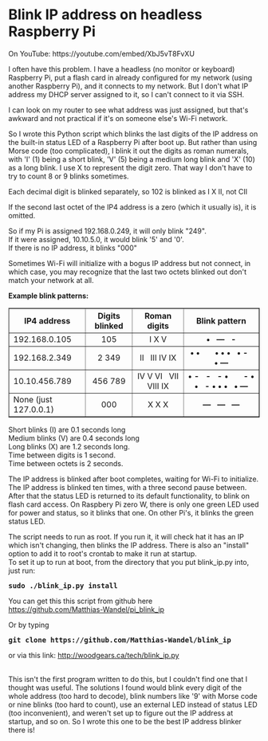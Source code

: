 <h1>Blink IP address on headless Raspberry Pi</h1>
On YouTube: https://youtube.com/embed/XbJ5vT8FvXU
<p>
I often have this problem.  I have a headless (no monitor or keyboard) Raspberry Pi,
put a flash card in already configured for my network (using another Raspberry Pi), 
and it connects to my network.  But I don't what IP address my DHCP server assigned to it,
so I can't connect to it via SSH.
<p>
I can look on my router to see what address was just assigned, but that's awkward and not practical
if it's on someone else's Wi-Fi network.
<p>
So I wrote this Python script which blinks the last digits of the IP address on the built-in status LED
of a Raspberry Pi after boot up.  But rather than using Morse code (too complicated), I blink it out
the digits as roman numerals, with 'I' (1) being a short blink, 'V' (5) being a medium long blink
and 'X' (10) as a long blink. I use X to represent the digit zero.  That way I don't have to try to
count 8 or 9 blinks sometimes.
<p>
Each decimal digit is blinked separately, so 102 is blinked as I X II,  not CII
<p>
If the second last octet of the IP4 address is a zero (which it usually is), it is omitted.
<p>
So if my Pi is assigned 192.168.0.249, it will only blink "249".<br>
If it were assigned, 10.10.5.0, it would blink '5' and '0'.<br>
If there is no IP address, it blinks "000"
<p>
Sometimes Wi-Fi will initialize with a bogus IP address but not connect, in which case, you may recognize
that the last two octets blinked out don't match your network at all.
<p>
<b>Example blink patterns:</b>
<table border=1 cellspacing=0 cellpadding=5>
<tr><th>IP4 address<th>Digits blinked<th>Roman digits<th>Blink pattern
<tr><td>192.168.0.105<td><center>105<td><center>I X V<td>
    <center><b>&bull; &nbsp; &mdash; &nbsp; -</b>
<tr><td>192.168.2.349<td><center>2 349<td><center>II &nbsp; III IV IX<td>
    <center><b>&bull; &bull; &nbsp; &nbsp; &nbsp; &bull; &bull; &bull; &nbsp; &bull; - &nbsp; &bull; &mdash;</b>
<tr><td>10.10.456.789<td><center>456 789<td><center>IV V VI &nbsp; VII VIII IX<td>
    <center><b>&bull; - &nbsp; - &nbsp; - &bull;
    &nbsp; &nbsp; &nbsp;
    - &bull; &bull; &nbsp;  - &bull; &bull; &bull; &nbsp; &bull; &mdash;</b>
<tr><td>None (just 127.0.0.1)<td><center>000<td><center>X X X<td>
    <center><b>&mdash; &nbsp; &mdash; &nbsp; &mdash;</b>

</table>
<p>
Short blinks (I) are 0.1 seconds long<br>
Medium blinks (V) are 0.4 seconds long<br>
Long blinks (X) are 1.2 seconds long.<br>
Time between digits is 1 second.<br>
Time between octets is 2 seconds.
<p>
The IP address is blinked after boot completes, waiting for Wi-Fi to initialize.  The IP address is blinked
ten times, with a three second pause between.  After that the status LED is returned to its default
functionality, to blink on flash card access.
On Raspbery Pi zero W, there is only one green LED used for power and status, so it blinks that one.
On other Pi's, it blinks the green status LED.
<p>
The script needs to run as root.  If you run it, it will check hat it has an IP which isn't changing,
then blinks the IP address.  There is also an "install" option to add it to root's crontab
to make it run at startup.<br>
To set it up to run at boot, from the directory that you put blink_ip.py into, just run:<br>
<b><pre>sudo ./blink_ip.py install</pre></b>
<p>
You can get this this script from github here<br>
<a href="https://github.com/Matthias-Wandel/pi_blink_ip">https://github.com/Matthias-Wandel/pi_blink_ip</a>
<p>
Or by typing<b><pre>git clone https://github.com/Matthias-Wandel/blink_ip</pre></b>
<p>
or via this link: <a href="blink_ip.py">http://woodgears.ca/tech/blink_ip.py</a>
<p><br>
This isn't the first program written to do this, but I couldn't find one that I thought
was useful.  The solutions I found would blink every digit of the whole address (too hard to decode),
blink numbers like '9' with Morse code or nine blinks (too hard to count), use an external
LED instead of status LED (too inconvenient), and weren't set up to figure out the IP address
at startup, and so on.  So I wrote this one to be the best IP address blinker there is!

</table>





